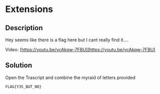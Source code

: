 # Extensions

## Description

Hey seems like there is a flag here but I cant really find it....

Video: [https://youtu.be/ycAkqw-7FBU](https://youtu.be/ycAkqw-7FBU)

## Solution

Open the Trascript and combine the myraid of letters provided

`FLAG{Y35_BUT_N0}`
